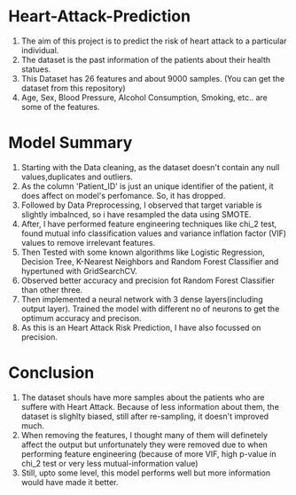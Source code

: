 # Heart-Attack-Prediction
1. The aim of this project is to predict the risk of heart attack to a particular individual.
2. The dataset is the past information of the patients about their health statues.
3. This Dataset has 26 features and about 9000 samples. (You can get the dataset from this repository)
4. Age, Sex, Blood Pressure, Alcohol Consumption, Smoking, etc.. are some of the features.


# Model Summary
1. Starting with the Data cleaning, as the dataset doesn't contain any null values,duplicates and outliers.
2. As the column 'Patient_ID' is just an unique identifier of the patient, it does affect on model's perfomance. So, it has dropped.
3. Followed by Data Preprocessing, I observed that target variable is slightly imbalnced, so i have resampled the data using SMOTE.
4. After, I have performed feature engineering techniques like chi_2 test, found mutual info classification values and variance inflation factor (VIF) values to remove irrelevant features.
5. Then Tested with some known algorithms like Logistic Regression, Decision Tree, K-Nearest Neighbors and Random Forest Classifier and hypertuned with GridSearchCV.
6. Observed better accuracy and precision fot Random Forest Classifier than other three.
7. Then implemented a neural network with 3 dense layers(including output layer). Trained the model with different no of neurons to get the optimum accuracy and precison.
8. As this is an Heart Attack Risk Prediction, I have also focussed on precision.

# Conclusion
1. The dataset shouls have more samples about the patients who are suffere with Heart Attack. Because of less information about them, the dataset is slighlty biased, still after re-sampling, it doesn't improved much.
2. When removing the features, I thought many of them will definetely affect the output but unfortunately they were removed due to when performing feature engineering (because of more VIF, high p-value in chi_2 test or very less mutual-information value)
3. Still, upto some level, this model performs well but more information would have made it better.

